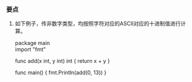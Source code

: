  ### 要点

 1. 如下例子，传非数字类型，均按照字符对应的ASCII对应的十进制值进行计算。
 
 
    package main    
    import "fmt"
    
    func add(x int, y int) int {
    	return x + y
    }
    
    func main() {
    	fmt.Println(add(0, 13))
    }
     